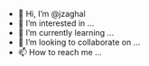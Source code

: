 - 👋 Hi, I’m @jzaghal
- 👀 I’m interested in ...
- 🌱 I’m currently learning ...
- 💞️ I’m looking to collaborate on ...
- 📫 How to reach me ...

<!---
jzaghal/jzaghal is a ✨ special ✨ repository because its `README.md` (this file) appears on your GitHub profile.
You can click the Preview link to take a look at your changes.
--->
